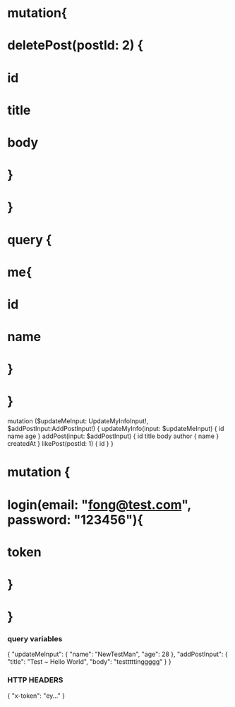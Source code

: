 # mutation{
  #   deletePost(postId: 2) {
  #     id
  #     title
  #     body
  #   }
  # }
  
  # query {
  #   me{
  #     id
  #     name
  #   }
  # }
  
  mutation ($updateMeInput: UpdateMyInfoInput!, $addPostInput:AddPostInput!) {
    updateMyInfo(input: $updateMeInput) {
      id
      name
      age
    }
    addPost(input: $addPostInput) {
      id
      title
      body
      author {
        name
      }
      createdAt
    }
    likePost(postId: 1) {
      id
    }
  }
  
  # mutation {
  #   login(email: "fong@test.com", password: "123456"){
  #     token
  #   }
  # }


### query variables
{
  "updateMeInput": {
    "name": "NewTestMan",
    "age": 28
  },
  "addPostInput": {
    "title": "Test ~ Hello World",
    "body": "testttttinggggg"
  }
}

### HTTP HEADERS
{
  "x-token": "ey..."
}